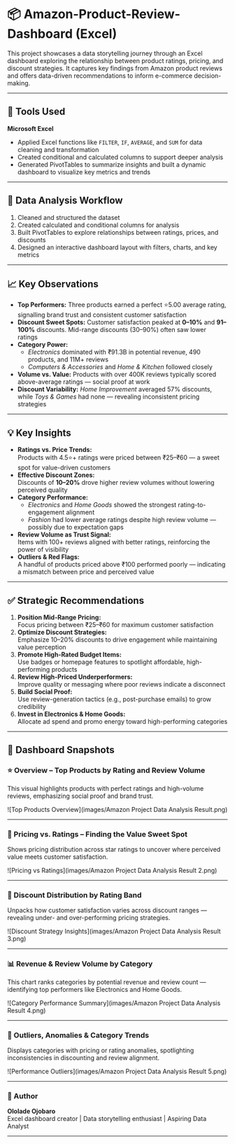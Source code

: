 # 📦 Amazon-Product-Review-Dashboard (Excel)

This project showcases a data storytelling journey through an Excel dashboard exploring the relationship between product ratings, pricing, and discount strategies. It captures key findings from Amazon product reviews and offers data-driven recommendations to inform e-commerce decision-making.

---

## 🧰 Tools Used

**Microsoft Excel**

- Applied Excel functions like `FILTER`, `IF`, `AVERAGE`, and `SUM` for data cleaning and transformation  
- Created conditional and calculated columns to support deeper analysis  
- Generated PivotTables to summarize insights and built a dynamic dashboard to visualize key metrics and trends  

---

## 🔄 Data Analysis Workflow

1. Cleaned and structured the dataset  
2. Created calculated and conditional columns for analysis  
3. Built PivotTables to explore relationships between ratings, prices, and discounts  
4. Designed an interactive dashboard layout with filters, charts, and key metrics  

---

## 📈 Key Observations

- **Top Performers:** Three products earned a perfect ⭐5.00 average rating, signalling brand trust and consistent customer satisfaction  
- **Discount Sweet Spots:** Customer satisfaction peaked at **0–10%** and **91–100%** discounts. Mid-range discounts (30–90%) often saw lower ratings  
- **Category Power:**  
   - *Electronics* dominated with ₹91.3B in potential revenue, 490 products, and 11M+ reviews  
   - *Computers & Accessories* and *Home & Kitchen* followed closely  
- **Volume vs. Value:** Products with over 400K reviews typically scored above-average ratings — social proof at work  
- **Discount Variability:** *Home Improvement* averaged 57% discounts, while *Toys & Games* had none — revealing inconsistent pricing strategies  

---

## 💡 Key Insights

- **Ratings vs. Price Trends:**  
  Products with 4.5⭐+ ratings were priced between ₹25–₹60 — a sweet spot for value-driven customers  
- **Effective Discount Zones:**  
  Discounts of **10–20%** drove higher review volumes without lowering perceived quality  
- **Category Performance:**  
   - *Electronics* and *Home Goods* showed the strongest rating-to-engagement alignment  
   - *Fashion* had lower average ratings despite high review volume — possibly due to expectation gaps  
- **Review Volume as Trust Signal:**  
  Items with 100+ reviews aligned with better ratings, reinforcing the power of visibility  
- **Outliers & Red Flags:**  
  A handful of products priced above ₹100 performed poorly — indicating a mismatch between price and perceived value  

---

## ✅ Strategic Recommendations

1. **Position Mid-Range Pricing:**  
   Focus pricing between ₹25–₹60 for maximum customer satisfaction  
2. **Optimize Discount Strategies:**  
   Emphasize 10–20% discounts to drive engagement while maintaining value perception  
3. **Promote High-Rated Budget Items:**  
   Use badges or homepage features to spotlight affordable, high-performing products  
4. **Review High-Priced Underperformers:**  
   Improve quality or messaging where poor reviews indicate a disconnect  
5. **Build Social Proof:**  
   Use review-generation tactics (e.g., post-purchase emails) to grow credibility  
6. **Invest in Electronics & Home Goods:**  
   Allocate ad spend and promo energy toward high-performing categories  

---

## 📸 Dashboard Snapshots

### ⭐ Overview – Top Products by Rating and Review Volume  
This visual highlights products with perfect ratings and high-volume reviews, emphasizing social proof and brand trust.

![Top Products Overview](images/Amazon Project Data Analysis Result.png)

---

### 💸 Pricing vs. Ratings – Finding the Value Sweet Spot  
Shows pricing distribution across star ratings to uncover where perceived value meets customer satisfaction.

![Pricing vs Ratings](images/Amazon Project Data Analysis Result 2.png)

---

### 🛒 Discount Distribution by Rating Band  
Unpacks how customer satisfaction varies across discount ranges — revealing under- and over-performing pricing strategies.

![Discount Strategy Insights](images/Amazon Project Data Analysis Result 3.png)

---

### 📊 Revenue & Review Volume by Category  
This chart ranks categories by potential revenue and review count — identifying top performers like Electronics and Home Goods.

![Category Performance Summary](images/Amazon Project Data Analysis Result 4.png)

---

### 🎯 Outliers, Anomalies & Category Trends  
Displays categories with pricing or rating anomalies, spotlighting inconsistencies in discounting and review alignment.

![Performance Outliers](images/Amazon Project Data Analysis Result 5.png)

---

### 👤 Author

**Ololade Ojobaro**  
Excel dashboard creator | Data storytelling enthusiast | Aspiring Data Analyst

---
